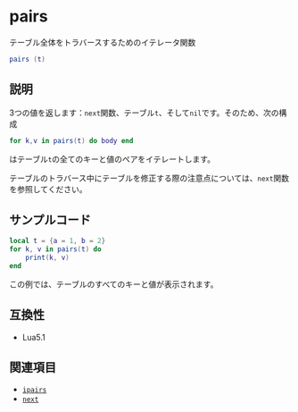 # pairs

テーブル全体をトラバースするためのイテレータ関数

```lua
pairs (t)
```

## 説明

3つの値を返します：`next`関数、テーブル`t`、そして`nil`です。そのため、次の構成

```lua
for k,v in pairs(t) do body end
```

はテーブル`t`の全てのキーと値のペアをイテレートします。

テーブルのトラバース中にテーブルを修正する際の注意点については、`next`関数を参照してください。

## サンプルコード

```lua
local t = {a = 1, b = 2}
for k, v in pairs(t) do
    print(k, v)
end
```

この例では、テーブルのすべてのキーと値が表示されます。

## 互換性

- Lua5.1

## 関連項目

- [`ipairs`](ipairs.md)
- [`next`](next.md)